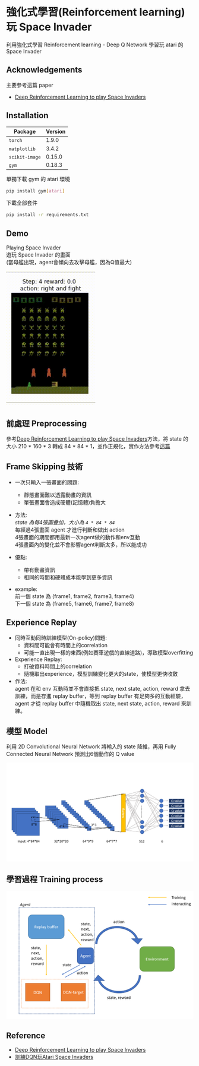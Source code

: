 # 強化式學習(Reinforcement learning)玩 Space Invader
利用強化式學習 Reinforcement learning - Deep Q Network 學習玩 atari 的 Space Invader


## Acknowledgements
主要參考這篇 paper
- [Deep Reinforcement Learning to play Space Invaders](https://nihit.github.io/resources/spaceinvaders.pdf)


## Installation

|Package|Version|
|-------|--------|
|`torch`|1.9.0|
|`matplotlib`|3.4.2|
|`scikit-image`|0.15.0|
|`gym`|0.18.3|

單獨下載 gym 的 atari 環境

```bash
pip install gym[atari]
```

下載全部套件

```bash
pip install -r requirements.txt
```


## Demo
Playing Space Invader<br>
遊玩 Space Invader 的畫面<br>
(當母艦出現，agent會傾向去攻擊母艦，因為Q值最大)

![image](./static/spaceinvader_demo.gif)


## 前處理 Preprocessing
參考[Deep Reinforcement Learning to play Space Invaders](https://nihit.github.io/resources/spaceinvaders.pdf)方法，將 state 的大小 210 *  160 * 3 轉成 84 * 84 * 1，並作正規化，實作方法參考[這篇](https://skywalker0803r.medium.com/%E8%A8%93%E7%B7%B4dqn%E7%8E%A9atari-space-invaders-9bc0fc264f5b)


## Frame Skipping 技術
* 一次只輸入一張畫面的問題:
    - 靜態畫面難以透露動畫的資訊
    - 單張畫面會造成硬體(記憶體)負擔大

* 方法:<br>
*state 為每4張圖疊加，大小為 `4 * 84 * 84`*<br>
每經過4張畫面 agent 才進行判斷和做出 action<br>4張畫面的期間都用最新一次agent做的動作和env互動<br>
4張畫面內的變化並不會影響agent判斷太多，所以能成功<br>

* 優點:<br>
    - 帶有動畫資訊
    - 相同的時間和硬體成本能學到更多資訊<br>

* example:<br>
前一個 state 為 (frame1, frame2, frame3, frame4)<br>
下一個 state 為 (frame5, frame6, frame7, frame8)

## Experience Replay
* 同時互動同時訓練模型(On-policy)問題:<br>
    - 資料間可能會有時間上的correlation
    - 可能一直出現一樣的東西(例如賽車遊戲的直線道路)，導致模型overfitting
* Experience Replay:<br>
    - 打破資料時間上的correlation
    - 隨機取出experience，模型訓練變化更大的state，使模型更快收斂
* 作法:<br>
agent 在和 env 互動時並不會直接把 state, next state, action, reward 拿去訓練，而是存進 replay buffer，等到 replay buffer 有足夠多的互動經驗，agent 才從 replay buffer 中隨機取出 state, next state, action, reward 來訓練。
## 模型 Model
利用 2D Convolutional Neural Network 將輸入的 state 降維，再用 Fully Connected Neural Network 預測出6個動作的 Q value

![image](./static/cnn_DQN.PNG)


## 學習過程 Training process
![image](./static/RL-agent.PNG)

## Reference
- [Deep Reinforcement Learning to play Space Invaders](https://nihit.github.io/resources/spaceinvaders.pdf)
- [訓練DQN玩Atari Space Invaders](https://skywalker0803r.medium.com/%E8%A8%93%E7%B7%B4dqn%E7%8E%A9atari-space-invaders-9bc0fc264f5b)
